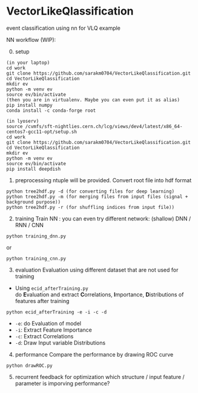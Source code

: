# VectorLikeQlassification
event classification using nn for VLQ example

NN workflow (WIP):

0. setup
```
(in your laptop)
cd work
git clone https://github.com/sarakm0704/VectorLikeQlassification.git
cd VectorLikeQlassification
mkdir ev
python -m venv ev
source ev/bin/activate
(then you are in virtualenv. Maybe you can even put it as alias)
pip install numpy
conda install -c conda-forge root
```

```
(in lyoserv)
source /cvmfs/sft-nightlies.cern.ch/lcg/views/dev4/latest/x86_64-centos7-gcc11-opt/setup.sh
cd work
git clone https://github.com/sarakm0704/VectorLikeQlassification.git
cd VectorLikeQlassification
mkdir ev
python -m venv ev
source ev/bin/activate
pip install deepdish
```

1. preprocessing
ntuple will be provided. Convert root file into hdf format
```
python tree2hdf.py -d (for converting files for deep learning)
python tree2hdf.py -m (for merging files from input files (signal + background purpose))
python tree2hdf.py -r (for shuffling indices from input file))
```

2. training
Train NN : you can even try different network: (shallow) DNN / RNN / CNN
```
python training_dnn.py
```
or
```
python training_cnn.py
```

3. evaluation
Evaluation using different dataset that are not used for training
- Using ```ecid_afterTraining.py```<br>
do **E**valuation and extract **C**orrelations, **I**mportance, **D**istributions of features after training

```
python ecid_afterTraining -e -i -c -d
```
- ```-e```: do Evaluation of model
- ```-i```: Extract Feature Importance
- ```-c```: Extract Correlations
- ```-d```: Draw Input variable Distributions

4. performance
Compare the performance by drawing ROC curve
```
python drawROC.py
```

5. recurrent feedback for optimization
which structure / input feature / parameter is imporving performance?
